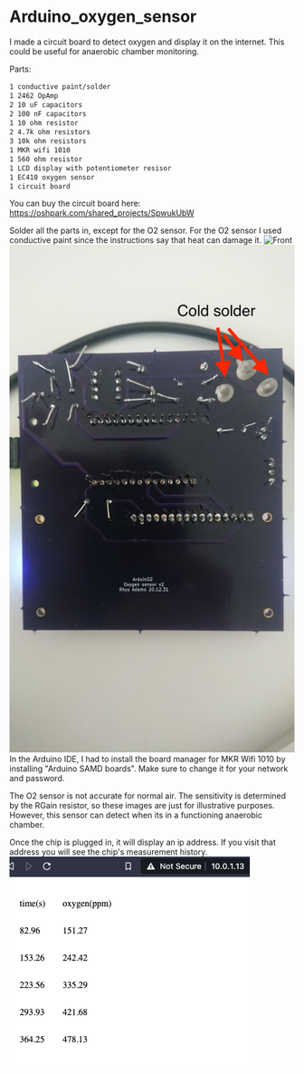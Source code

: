 # Arduino_oxygen_sensor

I made a circuit board to detect oxygen and display it on the internet. This could be useful for anaerobic chamber monitoring.

Parts:
```
1 conductive paint/solder
1 2462 OpAmp
2 10 uF capacitors
2 100 nF capacitors
1 10 ohm resistor
2 4.7k ohm resistors
3 10k ohm resistors
1 MKR wifi 1010
1 560 ohm resistor
1 LCD display with potentiometer resisor
1 EC410 oxygen sensor
1 circuit board
```
You can buy the circuit board here:
https://oshpark.com/shared_projects/SpwukUbW

Solder all the parts in, except for the O2 sensor. For the O2 sensor I used conductive paint since the instructions say that heat can damage it.
![Front](front.JPG "Front")
![Back](back.JPG "back")
In the Arduino IDE, I had to install the board manager for MKR Wifi 1010 by installing "Arduino SAMD boards". Make sure to change it for your network and password.

The O2 sensor is not accurate for normal air. The sensitivity is determined by the RGain resistor, so these images are just for illustrative purposes. However, this sensor can detect when its in a functioning anaerobic chamber.

Once the chip is plugged in, it will display an ip address. If you visit that address you will see the chip's measurement history.
![Website](website.png "website")
